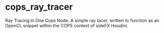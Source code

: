 # cops_ray_tracer

Ray Tracing in One Cops Node. A simple ray tacer, written to function as an OpenCL snippet within the COPS context of sideFX Houdini.
